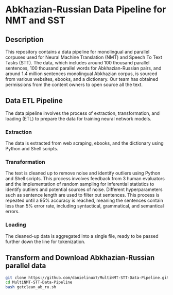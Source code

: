 # Abkhazian-Russian Data Pipeline for NMT and SST

## Description

This repository contains a data pipeline for monolingual and parallel corpuses used for Neural Machine Translation (NMT) and Speech To Text Tasks (STT). The data, which includes around 100 thousand parallel sentences, 100 thousand parallel words for Abkhazian-Russian pairs, and around 1.4 million sentences monolingual Abkhazian corpus, is sourced from various websites, ebooks, and a dictionary. Our team has obtained permissions from the content owners to open source all the text.

## Data ETL Pipeline

The data pipeline involves the process of extraction, transformation, and loading (ETL) to prepare the data for training neural network models.

### Extraction

The data is extracted from web scraping, ebooks, and the dictionary using Python and Shell scripts.

### Transformation

The text is cleaned up to remove noise and identify outliers using Python and Shell scripts. This process involves feedback from 3 human evaluators and the implementation of random sampling for inferential statistics to identify outliers and potential sources of noise. Different hyperparameters such as sentence length are used to filter out sentences. This process is repeated until a 95% accuracy is reached, meaning the sentences contain less than 5% error rate, including syntactical, grammatical, and semantical errors.

### Loading

The cleaned-up data is aggregated into a single file, ready to be passed further down the line for tokenization.

## Transform and Download Abkhazian-Russian parallel data

```bash
git clone https://github.com/danielinux7/MultiNMT-STT-Data-Pipeline.git
cd MultiNMT-STT-Data-Pipeline
bash getclean_ab_ru.sh
